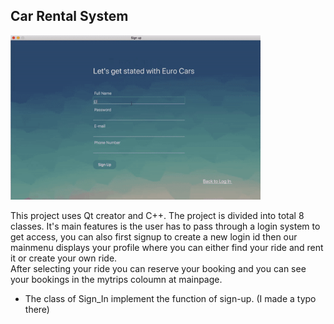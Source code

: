 ## Car Rental System

  <img src = "https://github.com/blue-moon02/Car-Rental-System/blob/master/presentation_.gif" width = "400px" />


This project uses Qt creator and C++.
The project is divided into total 8 classes. It's main features is the user has to pass through a login system to get access, you can also first signup to create a new login id then our mainmenu displays your profile where you can either find your ride and rent it or create your own ride.   
After selecting your ride you can reserve your booking and you can see your bookings in the mytrips coloumn at mainpage.


- The class of Sign_In implement the function of sign-up. (I made a typo there)


